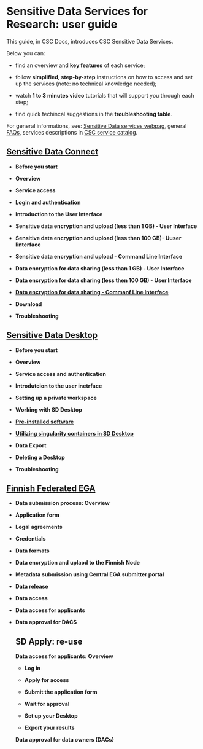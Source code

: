 
# Sensitive Data Services for Research: user guide

This guide, in CSC Docs, introduces CSC Sensitive Data Services. 

Below you can:

* find an overview and **key features** of each service;

* follow **simplified, step-by-step** instructions on how to access and set up the services (note: no technical knowledge needed);

* watch **1 to 3 minutes video** tutorials that will support you through each step;

* find quick techincal suggestions in the **troubleshooting table**.





For general informations, see:
[Sensitive Data services webpag](https://research.csc.fi/sensitive-data-services-for-research), general [FAQs](../sensitive-data/faq_index.md), services descriptions in [CSC service catalog](https://research.csc.fi/service-catalog).



  
## [Sensitive Data Connect](./sd_connect.md)
   
 * **Before you start**
 
 * **Overview**

 * **Service access**
 
 * **Login and authentication**
   
 * **Introduction to the User Interface**
   
 * **Sensitive data encryption and upload (less than 1 GB) - User Interface**
 
 * **Sensitive data encryption and upload (less than 100 GB)- Uuser Iinterface**
 
 * **Sensitive data encryption and upload - Command Line Interface**
       
 * **Data encryption for data sharing (less than 1 GB) - User Interface**
 
 * **Data encryption for data sharing (less then 100 GB) -  User Interface**
 
 * [**Data encryption for data sharing - Commanf Line Interface**](./crypt4gh_client.md )
 
 * **Download**

 * **Troubleshooting**
 

  

## [Sensitive Data Desktop](./sd_desktop.md)

  * **Before you start**
  
  * **Overview**
 
  * **Service access and authentication**

  * **Introdutcion to the user inetrface**

  * **Setting up a private workspace** 

  * **Working with SD Desktop**

  * [**Pre-installed software**](./pre-installed_software.md)
  
  * [**Utilizing singularity containers in SD Desktop**](sd-desktop-singularity.md)

  * **Data Export**

  * **Deleting a Desktop**
  
   * **Troubleshooting**
  
  

  
  
## [Finnish Federated EGA](./federatedega.md)
 
*  **Data submission process: Overview**

* **Application form**

* **Legal agreements**

* **Credentials**

* **Data formats**

* **Data encryption and uplaod to the Finnish Node**
          
 * **Metadata submission using Central EGA submitter portal**
 
 * **Data release**

* **Data access**

* **Data access for applicants**

* **Data approval for DACS**
  
  
  
  ## SD Apply: re-use
  
  **Data access for applicants: Overview**
  
  * **Log in**
  
  * **Apply for access**
  
  * **Submit the application form**
  
  * **Wait for approval**
  
  * **Set up your Desktop**
  
  * **Export your results**
  
  **Data approval for data owners (DACs)**







  

  












  

